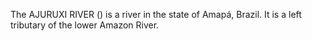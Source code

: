 The AJURUXI RIVER () is a river in the state of Amapá, Brazil. It is a left tributary of the lower Amazon River.
